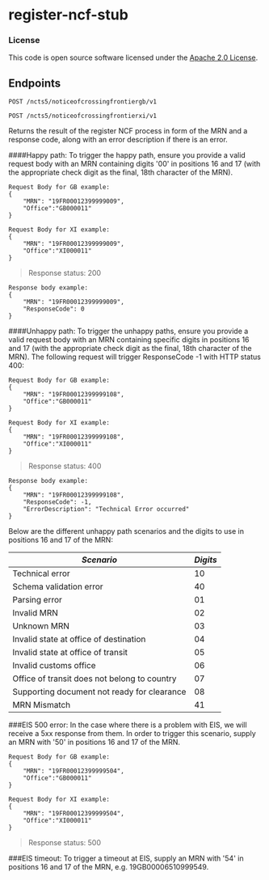 
# register-ncf-stub


### License

This code is open source software licensed under the [Apache 2.0 License]("http://www.apache.org/licenses/LICENSE-2.0.html").

## Endpoints

```POST /ncts5/noticeofcrossingfrontiergb/v1```

```POST /ncts5/noticeofcrossingfrontierxi/v1```

Returns the result of the register NCF process in form of the MRN and a response code, along with an error description if there is an error.

####Happy path:
To trigger the happy path, ensure you provide a valid request body with an MRN containing digits '00' in positions 16 and 17 (with the appropriate check digit as the final, 18th character of the MRN).
```
Request Body for GB example:
{
    "MRN": "19FR00012399999009",
    "Office":"GB000011"
}
```

```
Request Body for XI example:
{
    "MRN": "19FR00012399999009",
    "Office":"XI000011"
}
```

> Response status: 200

```
Response body example:
{
    "MRN": "19FR00012399999009",
    "ResponseCode": 0
}
```

####Unhappy path:
To trigger the unhappy paths, ensure you provide a valid request body with an MRN containing specific digits in positions 16 and 17 (with the appropriate check digit as the final, 18th character of the MRN).
The following request will trigger ResponseCode -1 with HTTP status 400:

```
Request Body for GB example:
{
    "MRN": "19FR00012399999108",
    "Office":"GB000011"
}
```

```
Request Body for XI example:
{
    "MRN": "19FR00012399999108",
    "Office":"XI000011"
}
```

> Response status: 400

```
Response body example:
{
    "MRN": "19FR00012399999108",
    "ResponseCode": -1,
    "ErrorDescription": "Technical Error occurred"
}
```

Below are the different unhappy path scenarios and the digits to use in positions 16 and 17 of the MRN:

| *Scenario*                                   | *Digits* |
|----------------------------------------------|----------|
| Technical error                              | 10       |
| Schema validation error                      | 40       |
| Parsing error                                | 01       |
| Invalid MRN                                  | 02       |
| Unknown MRN                                  | 03       |
| Invalid state at office of destination       | 04       |
| Invalid state at office of transit           | 05       |
| Invalid customs office                       | 06       |
| Office of transit does not belong to country | 07       |
| Supporting document not ready for clearance  | 08       |
| MRN Mismatch                                 | 41       |

###EIS 500 error:
In the case where there is a problem with EIS, we will receive a 5xx response from them. In order to trigger this scenario, supply an MRN with '50' in positions 16 and 17 of the MRN.

```
Request Body for GB example:
{
    "MRN": "19FR00012399999504",
    "Office":"GB000011"
}
```

```
Request Body for XI example:
{
    "MRN": "19FR00012399999504",
    "Office":"XI000011"
}
```

> Response status: 500

###EIS timeout:
To trigger a timeout at EIS, supply an MRN with '54' in positions 16 and 17 of the MRN, e.g. 19GB00006510999549. 